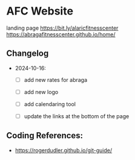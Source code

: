 # AFC Website 
landing page
https://bit.ly/alaricfitnesscenter
https://abragafitnesscenter.github.io/home/ 

## Changelog
- 2024-10-16: 
    - [ ] add new rates for abraga
    - [ ] add new logo 
    - [ ] add calendaring tool
    - [ ] update the links at the bottom of the page


## Coding References: 
- https://rogerdudler.github.io/git-guide/